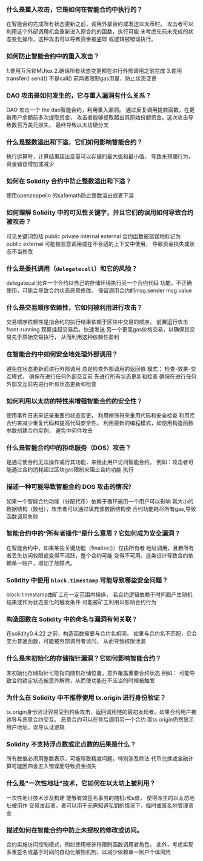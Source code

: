 ### 什么是重入攻击，它是如何在智能合约中执行的？

在智能合约完成所有状态更新之前，调用外部合约或发送以太币时。
攻击者可以利用这个外部调用机会重新进入原合约的函数，执行可能
未考虑先前未完成的状态变化操作，这种攻击可以导致资金被盗取
或逻辑被错误执行。

### 如何防止智能合约中的重入攻击？

1.使用互斥锁MUtex
2.确保所有状态变更都在进行外部调用之前完成
3.使用transfer() send() 不是call() 前两者限制gas用量，防止状态变更


### DAO 攻击是如何发生的，它与重入漏洞有什么关系？

DAO 攻击一个 the dao智能合约，利用重入漏洞。
通过反复调用提款函数，在更新用户余额前多次提取资金，
攻击者能够提取超出其原始份额资金。这次攻击导致数百万美元损失，
最终导致以太坊硬分叉

### 什么是整数溢出和下溢，它们如何影响智能合约？

执行运算时，计算结果超出变量可以存储的最大值和最小值，
导致未预期行为，资金错误增加或减少

### 如何在 Solidity 合约中防止整数溢出和下溢？

使用openzeppelin 的safemath防止整数溢出或者下溢

### 如何理解 Solidity 中的可见性关键字，并且它们的误用如何导致合约被攻击？


可见关键词包括
public private  internal  external
合约函数被错误地标记为
public  external 可能被恶意调用或在不合适的上下文中使用，
导致资金损失或状态不当修改



### 什么是委托调用（`delegatecall`）和它的风险？

delegatecall允许一个合约以自己的存储环境执行另一个合约代码
功能。不正确使用，可能会导致合约状态恶意修改。
保留调用合约的msg.sender  msg.value



### 什么是交易顺序依赖性，它如何被利用进行攻击？

交易顺序依赖性是指合约的执行结果依赖于区块中交易的顺序。
前置运行攻击front-running 观察挂起交易后，快速发送
另一个更高gas价格交易，以确保其交易先于原始交易执行，
从而利用这种依赖性盈利



### 在智能合约中如何安全地处理外部调用？

避免在状态更新前进行外部调用
总是检查外部调用的返回值
模式： 检查-效果-交互模式， 确保在进行任何外部交互前
先进行所有状态更新和检查
确保在进行任何外部交互前先进行所有状态更新和检查

### 如何利用以太坊的特性来增强智能合约的安全性？

使用事件日志来记录重要的状态变更，
利用修饰符来重用代码和安全检查
利用库合约来减少重复代码和提高代码安全性。
利用最新的编程模式，如使用构造函数参数创建合约实例，
避免中间件攻击

### 什么是智能合约中的拒绝服务（DOS）攻击？

是通过使合约无法操作或行其功能，来阻止用户访问智能合约。
例如：攻击者可能通过合约消耗超过区块gas限制来阻止合约功能
执行


### 描述一种可能导致智能合约 DOS 攻击的情况?

如果一个智能合约功能（分配代币）依赖于循环遍历一个用户可以影响
其大小的数据结构（数组），攻击者可以通过填充该数据结构使
合约功能耗尽所有gas,导致函数调用失败

### 智能合约中的“所有者操作”是什么意思？它如何成为安全漏洞？

在智能合约中，如果某些关键功能（finalize()）仅由所有者
地址调用，且若所有者丢失访问权限或变得不活跃，整个合约可能
变得不可用。这类设计导致合约依赖单一账户，增加了故障点。

### Solidity 中使用 `block.timestamp` 可能导致哪些安全问题？


block.timestamp由矿工在一定范围内操纵，
若合约逻辑依赖于时间戳产生随机结果或作为状态变化的触发条件
可能被矿工利用以影响合约行为


### 构造函数在 Solidity 中的命名与漏洞有何关联？

在solidity0.4.22 之前，构造函数需要与合约名相同。
如果与合约名不匹配，它会变为普通函数，可能被外部调用者访问，
从而导致权限泄漏


### 什么是未初始化的存储指针漏洞？它如何影响智能合约？

未初始化存储指针可能指向随机存储位置，意外覆盖重要合约状态
例如： 可能导致合约锁定状态被意外解除，从而使功能在不应当的时候被触发


### 为什么在 Solidity 中不推荐使用 tx.origin 进行身份验证？

tx.origin身份验证容易受到钓鱼攻击，返回调用链的最初发起者。如果合约用户被诱导与恶意合约交互。
恶意合约可以在背后调用另一个合约
而tx.origin仍然显示用户地址，误导认证逻辑


### Solidity 不支持浮点数或定点数的后果是什么？


所有数值必须用整数表示，可能导致精度问题，特别涉及除法
代币兑换或金融计算可能因四舍五入错误而导致资金损失

### 什么是“一次性地址”技术，它如何在以太坊上被利用？

一次性地址技术涉及构建
能够有效签名事务的随机r和s值， 使得派生的以太坊地址被用作
交易发起者。者可以用于无需知道私钥的情况下，临时或匿名地管理资金


### 描述如何在智能合约中防止未授权的修改或访问。

合约实施访问控制模式，例如使用修饰符限制函数调用者角色。
此外，考虑实现多重签名或基于时间的自动化解锁机制，以减少依赖单一账户个体风险


